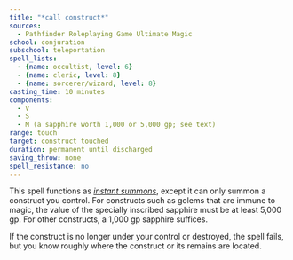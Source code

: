 ```yaml
---
title: "*call construct*"
sources:
  - Pathfinder Roleplaying Game Ultimate Magic
school: conjuration
subschool: teleportation
spell_lists:
  - {name: occultist, level: 6}
  - {name: cleric, level: 8}
  - {name: sorcerer/wizard, level: 8}
casting_time: 10 minutes
components:
  - V
  - S
  - M (a sapphire worth 1,000 or 5,000 gp; see text)
range: touch
target: construct touched
duration: permanent until discharged
saving_throw: none
spell_resistance: no
---
```


This spell functions as [*instant summons*](/spells/instant-summons/), except it can only summon a construct you control. For constructs such as golems that are immune to magic, the value of the specially inscribed sapphire must be at least 5,000 gp. For other constructs, a 1,000 gp sapphire suffices.

If the construct is no longer under your control or destroyed, the spell fails, but you know roughly where the construct or its remains are located.

